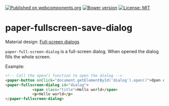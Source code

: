 [![Published on webcomponents.org](https://img.shields.io/badge/webcomponents.org-published-blue.svg)](https://www.webcomponents.org/element/egkoppel/paper-fullscreen-save-dialog)
[![Bower version](https://badge.fury.io/bo/paper-fullscreen-save-dialog.svg)](https://badge.fury.io/bo/paper-fullscreen-save-dialog)
[![License: MIT](https://img.shields.io/badge/License-MIT-yellow.svg)](https://opensource.org/licenses/MIT)
# paper-fullscreen-save-dialog

Material design: [Full-screen dialogs](https://material.io/guidelines/components/dialogs.html#dialogs-full-screen-dialogs)

`paper-full-screen-dialog` is a full-screen dialog. When opened the dialog fills the whole screen.

Example:
<!---
```
<custom-element-demo height="150" width="300">
  <template>
    <script src="../webcomponentsjs/webcomponents-lite.js"></script>
    <link rel="import" href="paper-fullscreen-dialog.html">
    <link rel="import" href="../paper-button/paper-button.html">
    <next-code-block></next-code-block>
  </template>
</custom-element-demo>
```
-->
```html
<!-- Call the open() function to open the dialog -->
<paper-button onClick="document.getElementById('dialog').open()">Open dialog</paper-button>
<paper-fullscreen-dialog id="dialog">
            <span class="title">Hello world</span>
            <p>Hello world</p>
</paper-fullscreen-dialog>
```

